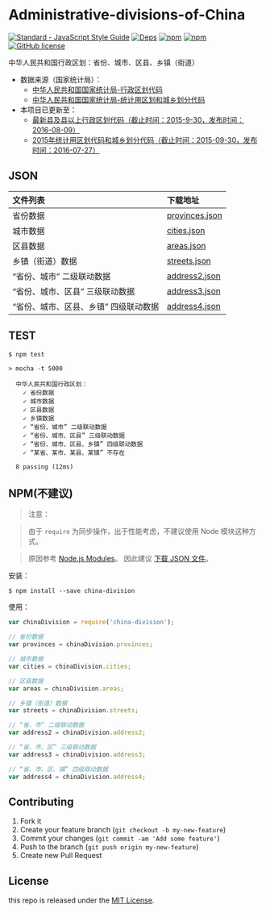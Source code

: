 # Administrative-divisions-of-China

[![Standard - JavaScript Style Guide](https://img.shields.io/badge/code%20style-standard-brightgreen.svg)](http://standardjs.com/)
[![Deps](https://david-dm.org/modood/Administrative-divisions-of-China.svg)](https://david-dm.org/modood/Administrative-divisions-of-China)
[![npm](https://img.shields.io/npm/v/china-division.svg)](https://www.npmjs.com/package/china-division)
[![npm](https://img.shields.io/npm/dt/china-division.svg)](https://www.npmjs.com/package/china-division)
[![GitHub license](https://img.shields.io/badge/license-MIT-blue.svg)](https://raw.githubusercontent.com/modood/Administrative-divisions-of-China/master/LICENSE)

中华人民共和国行政区划：省份、城市、区县、乡镇（街道）

*   数据来源（国家统计局）：
    * [中华人民共和国国家统计局-行政区划代码](http://www.stats.gov.cn/tjsj/tjbz/xzqhdm/)
    * [中华人民共和国国家统计局-统计用区划和城乡划分代码](http://www.stats.gov.cn/tjsj/tjbz/tjyqhdmhcxhfdm/)
*   本项目已更新至：
    * [最新县及县以上行政区划代码（截止时间：2015-9-30，发布时间：2016-08-09）](http://www.stats.gov.cn/tjsj/tjbz/xzqhdm/201608/t20160809_1386477.html)
    * [2015年统计用区划代码和城乡划分代码（截止时间：2015-09-30，发布时间：2016-07-27）](http://www.stats.gov.cn/tjsj/tjbz/tjyqhdmhcxhfdm/2015/index.html)

## JSON

| 文件列表                                     | 下载地址       |
|:---------------------------------------------|:---------------|
| 省份数据                                     | [provinces.json](https://github.com/modood/Administrative-divisions-of-China/blob/master/dist/provinces.json) |
| 城市数据                                     | [cities.json](https://github.com/modood/Administrative-divisions-of-China/blob/master/dist/cities.json) |
| 区县数据                                     | [areas.json](https://github.com/modood/Administrative-divisions-of-China/blob/master/dist/areas.json) |
| 乡镇（街道）数据                             | [streets.json](https://github.com/modood/Administrative-divisions-of-China/blob/master/dist/streets.json) |
| “省份、城市” 二级联动数据                    | [address2.json](https://github.com/modood/Administrative-divisions-of-China/blob/master/dist/address2.json) |
| “省份、城市、区县” 三级联动数据              | [address3.json](https://github.com/modood/Administrative-divisions-of-China/blob/master/dist/address3.json) |
| “省份、城市、区县、乡镇” 四级联动数据        | [address4.json](https://github.com/modood/Administrative-divisions-of-China/blob/master/dist/address4.json) |

## TEST

```
$ npm test

> mocha -t 5000

  中华人民共和国行政区划：
    ✓ 省份数据
    ✓ 城市数据
    ✓ 区县数据
    ✓ 乡镇数据
    ✓ “省份、城市” 二级联动数据
    ✓ “省份、城市、区县” 三级联动数据
    ✓ “省份、城市、区县、乡镇” 四级联动数据
    ✓ “某省、某市、某县、某镇” 不存在

  8 passing (12ms)
```

## NPM(不建议)

> 注意：

> 由于 `require` 为同步操作，出于性能考虑，不建议使用 Node 模块这种方式。

> 原因参考 [Node.js Modules](https://nodejs.org/dist/latest-v4.x/docs/api/modules.html)。 因此建议 [下载 JSON 文件](https://github.com/modood/Administrative-divisions-of-China#json)。

安装：

```
$ npm install --save china-division
```

使用：

```js
var chinaDivision = require('china-division');

// 省份数据
var provinces = chinaDivision.provinces;

// 城市数据
var cities = chinaDivision.cities;

// 区县数据
var areas = chinaDivision.areas;

// 乡镇（街道）数据
var streets = chinaDivision.streets;

// “省、市” 二级联动数据
var address2 = chinaDivision.address2;

// “省、市、区” 三级联动数据
var address3 = chinaDivision.address3;

// “省、市、区、镇” 四级联动数据
var address4 = chinaDivision.address4;
```

## Contributing

1. Fork it
2. Create your feature branch (`git checkout -b my-new-feature`)
3. Commit your changes (`git commit -am 'Add some feature'`)
4. Push to the branch (`git push origin my-new-feature`)
5. Create new Pull Request

## License

this repo is released under the [MIT License](http://www.opensource.org/licenses/MIT).

